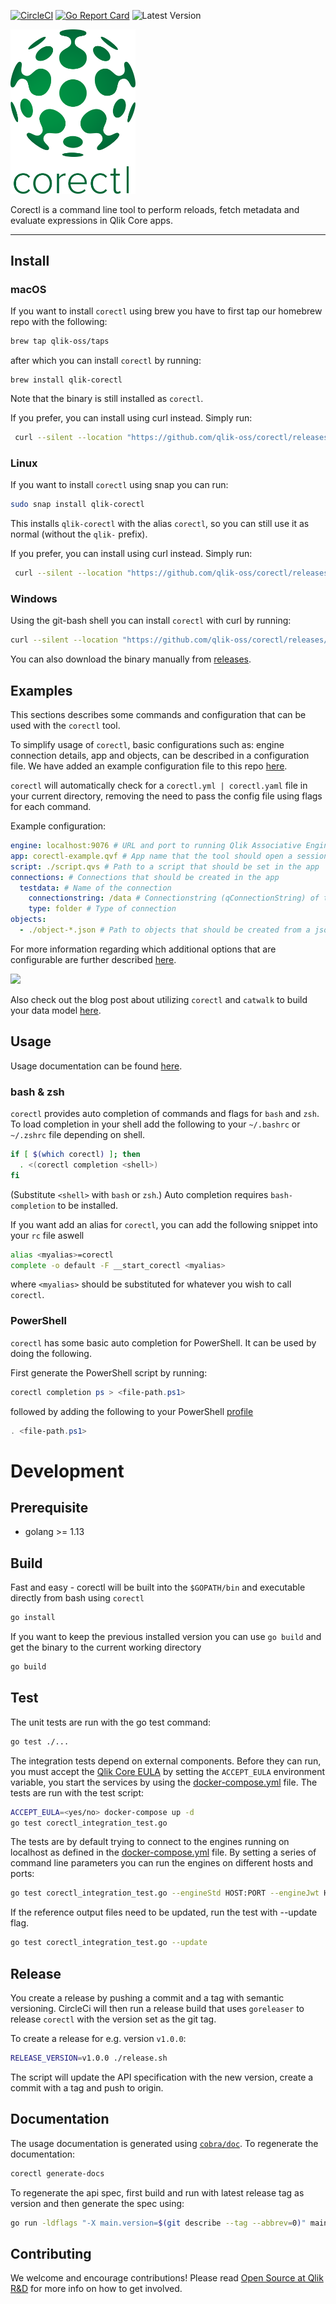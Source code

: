 [![CircleCI](https://circleci.com/gh/qlik-oss/corectl.svg?style=shield)](https://circleci.com/gh/qlik-oss/corectl)
[![Go Report Card](https://goreportcard.com/badge/qlik-oss/corectl)](https://goreportcard.com/report/qlik-oss/corectl)
![Latest Version](https://img.shields.io/github/release/qlik-oss/corectl.svg?style=flat)

<img src="./corectl.svg" alt="corectl" width="200"/>

Corectl is a command line tool to perform reloads, fetch metadata and evaluate expressions in Qlik Core apps.

---

## Install

### macOS

If you want to install `corectl` using brew you have to first tap our homebrew repo with the following:

```bash
brew tap qlik-oss/taps
```

after which you can install `corectl` by running:

```
brew install qlik-corectl
```

Note that the binary is still installed as `corectl`.

If you prefer, you can install using curl instead. Simply run:
```bash
 curl --silent --location "https://github.com/qlik-oss/corectl/releases/latest/download/corectl-Darwin-x86_64.tar.gz" | tar xz -C /tmp && mv /tmp/corectl /usr/local/bin/corectl
```

### Linux

If you want to install `corectl` using snap you can run:

```bash
sudo snap install qlik-corectl
```

This installs `qlik-corectl` with the alias `corectl`, so you can still use it as normal (without the `qlik-` prefix).

If you prefer, you can install using curl instead. Simply run:
```bash
 curl --silent --location "https://github.com/qlik-oss/corectl/releases/latest/download/corectl-Linux-x86_64.tar.gz" | tar xz -C /tmp && mv /tmp/corectl /usr/local/bin/corectl
```

### Windows

Using the git-bash shell you can install `corectl` with curl by running:

```bash
curl --silent --location "https://github.com/qlik-oss/corectl/releases/latest/download/corectl-windows-x86_64.zip" > corectl.zip && unzip ./corectl.zip -d "$HOME/bin/" && rm ./corectl.zip
```

You can also download the binary manually from [releases](https://github.com/qlik-oss/corectl/releases).

## Examples

This sections describes some commands and configuration that can be used with the `corectl` tool.

To simplify usage of `corectl`, basic configurations such as: engine connection details, app and objects, can be described in a configuration file.
We have added an example configuration file to this repo [here](./examples/corectl.yml).

`corectl` will automatically check for a `corectl.yml | corectl.yaml` file in your current directory, removing the need to pass the config file using flags for each command.

Example configuration:
```yaml
engine: localhost:9076 # URL and port to running Qlik Associative Engine instance
app: corectl-example.qvf # App name that the tool should open a session against.
script: ./script.qvs # Path to a script that should be set in the app
connections: # Connections that should be created in the app
  testdata: # Name of the connection
    connectionstring: /data # Connectionstring (qConnectionString) of the connection. For a folder connector this is an absolute or relative path inside of the engine docker container.
    type: folder # Type of connection
objects:
  - ./object-*.json # Path to objects that should be created from a json file. Accepts wildcards.
```

For more information regarding which additional options that are configurable are further described [here](./docs/corectl_config.md).

![](./examples/corectl-example.gif)

Also check out the blog post about utilizing `corectl` and `catwalk` to build your data model [here](https://branch-blog.qlik.com/data-modelling-in-qlik-core-a2e657c7598d).

## Usage

Usage documentation can be found [here](./docs/corectl.md).

### bash & zsh

`corectl` provides auto completion of commands and flags for `bash` and `zsh`. To load completion in your shell add the following to your `~/.bashrc` or `~/.zshrc` file depending on shell.

```bash
if [ $(which corectl) ]; then
  . <(corectl completion <shell>)
fi
```

(Substitute `<shell>` with `bash` or `zsh`.)
Auto completion requires `bash-completion` to be installed.

If you want add an alias for `corectl`, you can add the following snippet into your `rc` file aswell
```bash
alias <myalias>=corectl
complete -o default -F __start_corectl <myalias>
```
where `<myalias>` should be substituted for whatever you wish to call `corectl`.

### PowerShell

`corectl` has some basic auto completion for PowerShell. It can be used by doing the following.

First generate the PowerShell script by running:
```powershell
corectl completion ps > <file-path.ps1>
```
followed by adding the following to your PowerShell [profile](https://docs.microsoft.com/en-us/powershell/module/microsoft.powershell.core/about/about_profiles?view=powershell-6)
```powershell
. <file-path.ps1>
```

# Development

## Prerequisite
- golang >= 1.13

## Build

Fast and easy - corectl will be built into the `$GOPATH/bin` and executable directly from bash using `corectl`
```bash
go install
```

If you want to keep the previous installed version you can use `go build` and get the binary to the current working directory
```bash
go build
```

## Test

The unit tests are run with the go test command:

```sh
go test ./...
```

The integration tests depend on external components. Before they can run, you must accept the [Qlik Core EULA](https://core.qlik.com/eula/)
by setting the `ACCEPT_EULA` environment variable, you start the services by using the [docker-compose.yml](./test/docker-compose.yml) file.
The tests are run with the test script:

```sh
ACCEPT_EULA=<yes/no> docker-compose up -d
go test corectl_integration_test.go
```

The tests are by default trying to connect to the engines running on localhost as defined in the [docker-compose.yml](./test/docker-compose.yml) file. By setting a series of command line parameters you can run the engines on different hosts and ports:

```sh
go test corectl_integration_test.go --engineStd HOST:PORT --engineJwt HOST:PORT --engineAbac HOST:PORT --engineBadLicenseServer HOST:PORT
```

If the reference output files need to be updated, run the test with --update flag.

```sh
go test corectl_integration_test.go --update
```

## Release

You create a release by pushing a commit and a tag with semantic versioning.
CircleCi will then run a release build that uses `goreleaser` to release `corectl` with the version set as the git tag.

To create a release for e.g. version `v1.0.0`:

```bash
RELEASE_VERSION=v1.0.0 ./release.sh
```

The script will update the API specification with the new version, create a commit with a tag and push to origin.

## Documentation

The usage documentation is generated using [`cobra/doc`](https://github.com/spf13/cobra/blob/master/doc/md_docs.md).
To regenerate the documentation:

```bash
corectl generate-docs
```

To regenerate the api spec, first build and run with latest release
tag as version and then generate the spec using:

```bash
go run -ldflags "-X main.version=$(git describe --tag --abbrev=0)" main.go generate-spec
```
## Contributing

We welcome and encourage contributions! Please read [Open Source at Qlik R&D](https://github.com/qlik-oss/open-source)
for more info on how to get involved.
